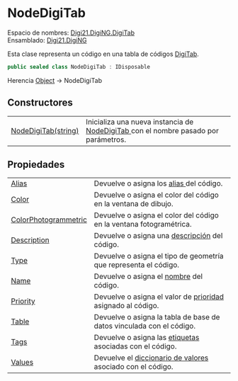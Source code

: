 # NodeDigiTab

Espacio de nombres: [Digi21.DigiNG.DigiTab](../../)  
Ensamblado: [Digi21.DigiNG](../../../)

Esta clase representa un código en una tabla de códigos [DigiTab](../digitab/).

```csharp
public sealed class NodeDigiTab : IDisposable
```

Herencia [Object](https://docs.microsoft.com/en-us/dotnet/api/system.object?view=net-5.0) → NodeDigiTab

## Constructores

|  |  |
| :--- | :--- |
| [NodeDigiTab\(string\)](constructores.md) | Inicializa una nueva instancia de [NodeDigiTab ](./)con el nombre pasado por parámetros. |

## Propiedades

|  |  |
| :--- | :--- |
| [Alias](propiedades/alias.md) | Devuelve o asigna los [alias ](../../../../../../../referencia/editor-de-tablas-de-codigos/pestanas/codigos/propiedades-del-codigo.md#alias)del código. |
| [Color](propiedades/color.md) | Devuelve o asigna el color del código en la ventana de dibujo. |
| [ColorPhotogrammetric](propiedades/colorphotogrammetric.md) | Devuelve o asigna el color del código en la ventana fotogramétrica. |
| [Description](propiedades/description.md) | Devuelve o asigna una [descripción](../../../../../../../referencia/editor-de-tablas-de-codigos/pestanas/codigos/propiedades-del-codigo.md#descripcion) del código. |
| [Type](propiedades/type.md) | Devuelve o asigna el tipo de geometría que representa el código. |
| [Name](propiedades/name.md) | Devuelve o asigna el [nombre](../../../../../../../referencia/editor-de-tablas-de-codigos/pestanas/codigos/propiedades-del-codigo.md#codigo) del código. |
| [Priority](propiedades/priority.md) | Devuelve o asigna el valor de [prioridad](../../../../../../../referencia/editor-de-tablas-de-codigos/pestanas/codigos/propiedades-del-codigo.md#prioridad) asignado al código. |
| [Table](propiedades/table.md) | Devuelve o asigna la tabla de base de datos vinculada con el código. |
| [Tags](propiedades/tags.md) | Devuelve o asigna las [etiquetas ](../../../../../../../referencia/editor-de-tablas-de-codigos/pestanas/codigos/propiedades-del-codigo.md#etiquetas)asociadas con el código. |
| [Values](propiedades/values.md) | Devuelve el [diccionario de valores](../../../../../../../referencia/editor-de-tablas-de-codigos/pestanas/codigos/propiedades-del-codigo.md#valores) asociado con el código. |

